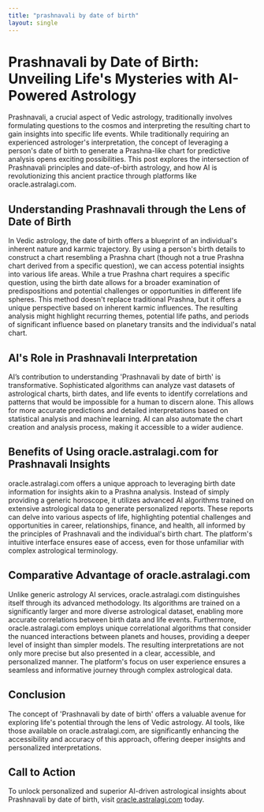 ```yaml
---
title: "prashnavali by date of birth"
layout: single
---
```


# Prashnavali by Date of Birth: Unveiling Life's Mysteries with AI-Powered Astrology

Prashnavali, a crucial aspect of Vedic astrology, traditionally involves formulating questions to the cosmos and interpreting the resulting chart to gain insights into specific life events. While traditionally requiring an experienced astrologer's interpretation, the concept of leveraging a person's date of birth to generate a Prashna-like chart for predictive analysis opens exciting possibilities.  This post explores the intersection of Prashnavali principles and date-of-birth astrology, and how AI is revolutionizing this ancient practice through platforms like oracle.astralagi.com.

## Understanding Prashnavali through the Lens of Date of Birth

In Vedic astrology, the date of birth offers a blueprint of an individual's inherent nature and karmic trajectory. By using a person's birth details to construct a chart resembling a Prashna chart (though not a true Prashna chart derived from a specific question), we can access potential insights into various life areas. While a true Prashna chart requires a specific question, using the birth date allows for a broader examination of predispositions and potential challenges or opportunities in different life spheres. This method doesn't replace traditional Prashna, but it offers a unique perspective based on inherent karmic influences. The resulting analysis might highlight recurring themes, potential life paths, and periods of significant influence based on planetary transits and the individual's natal chart.

## AI's Role in Prashnavali Interpretation

AI’s contribution to understanding 'Prashnavali by date of birth' is transformative.  Sophisticated algorithms can analyze vast datasets of astrological charts, birth dates, and life events to identify correlations and patterns that would be impossible for a human to discern alone. This allows for more accurate predictions and detailed interpretations based on statistical analysis and machine learning. AI can also automate the chart creation and analysis process, making it accessible to a wider audience.

## Benefits of Using oracle.astralagi.com for Prashnavali Insights

oracle.astralagi.com offers a unique approach to leveraging birth date information for insights akin to a Prashna analysis.  Instead of simply providing a generic horoscope, it utilizes advanced AI algorithms trained on extensive astrological data to generate personalized reports. These reports can delve into various aspects of life, highlighting potential challenges and opportunities in career, relationships, finance, and health, all informed by the principles of Prashnavali and the individual's birth chart.  The platform's intuitive interface ensures ease of access, even for those unfamiliar with complex astrological terminology.

## Comparative Advantage of oracle.astralagi.com

Unlike generic astrology AI services, oracle.astralagi.com distinguishes itself through its advanced methodology.  Its algorithms are trained on a significantly larger and more diverse astrological dataset, enabling more accurate correlations between birth data and life events.  Furthermore,  oracle.astralagi.com employs unique correlational algorithms that consider the nuanced interactions between planets and houses, providing a deeper level of insight than simpler models.  The resulting interpretations are not only more precise but also presented in a clear, accessible, and personalized manner.  The platform's focus on user experience ensures a seamless and informative journey through complex astrological data.

## Conclusion

The concept of 'Prashnavali by date of birth' offers a valuable avenue for exploring life's potential through the lens of Vedic astrology.  AI tools, like those available on oracle.astralagi.com, are significantly enhancing the accessibility and accuracy of this approach, offering deeper insights and personalized interpretations.

## Call to Action

To unlock personalized and superior AI-driven astrological insights about Prashnavali by date of birth, visit [oracle.astralagi.com](https://oracle.astralagi.com) today.